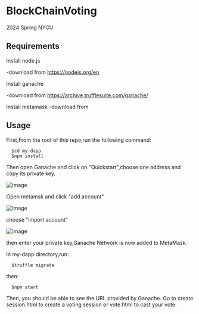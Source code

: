 # BlockChainVoting
2024 Spring NYCU

## Requirements
Install node.js

-download from https://nodejs.org/en

Install ganache

-download from https://archive.trufflesuite.com/ganache/

Install metamask
-download from 



## Usage
First,From the root of this repo,run the following command:

      $cd my-dapp
      $npm install

Then open Ganache and click on "Quickstart",choose one address and copy its private key.

![image](https://github.com/c98181/BlockChainVoting/assets/60998048/5278c4d6-a08d-4438-b9c2-f545977c2b63)

Open metamsk and click "add account"

![image](https://github.com/c98181/BlockChainVoting/assets/60998048/f7469434-e3f2-4150-b0c2-64977c924685)

choose "import account"

![image](https://github.com/c98181/BlockChainVoting/assets/60998048/a032e702-f1ea-42f4-8901-6185bb763e3e)

then enter your private key,Ganache Network is now added to MetaMask.

In my-dapp directory,run:

      $truffle migrate

then:

      $npm start

Then, you should be able to see the URL provided by Ganache. Go to create session.html to create a voting session or vote.html to cast your vote.


